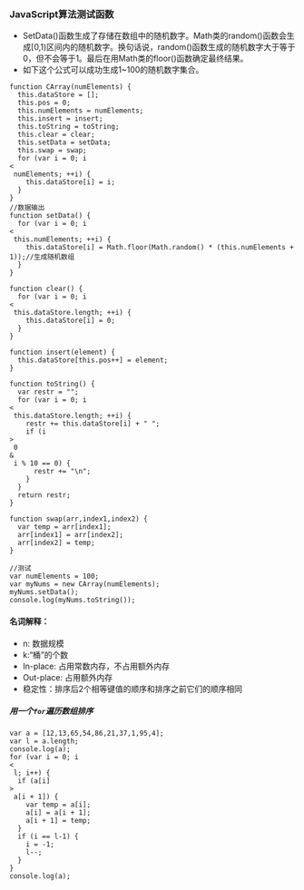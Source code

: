 ### JavaScript算法测试函数

* SetData\(\)函数生成了存储在数组中的随机数字。Math类的random\(\)函数会生成\[0,1\)区间内的随机数字。换句话说，random\(\)函数生成的随机数字大于等于0，但不会等于1。最后在用Math类的floor\(\)函数确定最终结果。
* 如下这个公式可以成功生成1~100的随机数字集合。

```
function CArray(numElements) {
  this.dataStore = [];
  this.pos = 0;
  this.numElements = numElements;
  this.insert = insert;
  this.toString = toString;
  this.clear = clear;
  this.setData = setData;
  this.swap = swap;
  for (var i = 0; i 
<
 numElements; ++i) {
    this.dataStore[i] = i;
  }
}
//数据输出
function setData() {
  for (var i = 0; i 
<
 this.numElements; ++i) {
    this.dataStore[i] = Math.floor(Math.random() * (this.numElements + 1));//生成随机数组
  }
}

function clear() {
  for (var i = 0; i 
<
 this.dataStore.length; ++i) {
    this.dataStore[i] = 0;
  }
}

function insert(element) {
  this.dataStore[this.pos++] = element;
}

function toString() {
  var restr = "";
  for (var i = 0; i 
<
 this.dataStore.length; ++i) {
    restr += this.dataStore[i] + " ";
    if (i 
>
 0 
&
 i % 10 == 0) {
      restr += "\n";
    }
  }
  return restr;
}

function swap(arr,index1,index2) {
  var temp = arr[index1];
  arr[index1] = arr[index2];
  arr[index2] = temp;
}

//测试
var numElements = 100;
var myNums = new CArray(numElements);
myNums.setData();
console.log(myNums.toString());
```

#### 名词解释：

* n: 数据规模
* k:“桶”的个数
* In-place: 占用常数内存，不占用额外内存
* Out-place: 占用额外内存
* 稳定性：排序后2个相等键值的顺序和排序之前它们的顺序相同

##### 用一个`for`遍历数组排序

```
var a = [12,13,65,54,86,21,37,1,95,4];
var l = a.length;
console.log(a);
for (var i = 0; i 
<
 l; i++) {
  if (a[i] 
>
 a[i + 1]) {
    var temp = a[i];
    a[i] = a[i + 1];
    a[i + 1] = temp;
  }
  if (i == l-1) {
    i = -1;
    l--;
  }
}
console.log(a);

```





